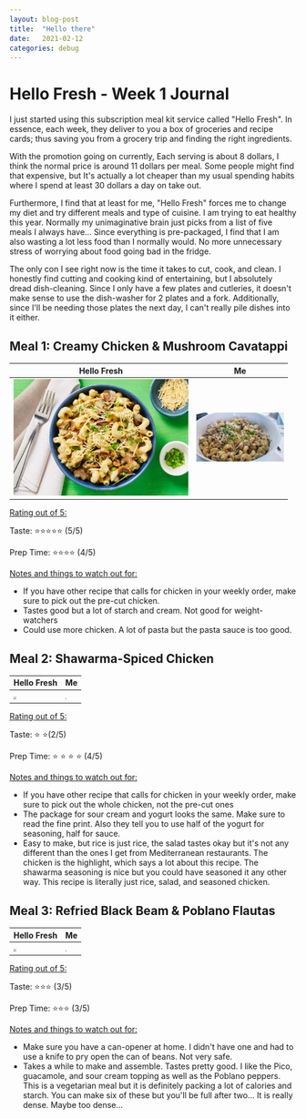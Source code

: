 ```yaml
---
layout: blog-post
title:  "Hello there"
date:   2021-02-12
categories: debug
---
```


# Hello Fresh - Week 1 Journal

I just started using this subscription meal kit service called "Hello Fresh". In essence, each week, they deliver to you a box of groceries and recipe cards; thus saving you from a grocery trip and finding the right ingredients. 

With the promotion going on currently, Each serving is about 8 dollars, I think the normal price is around 11 dollars per meal. Some people might find that expensive, but It's actually a lot cheaper than my usual spending habits where I spend at least 30 dollars a day on take out.

Furthermore, I find that at least for me, "Hello Fresh" forces me to change my diet and try different meals and type of cuisine. I am trying to eat healthy this year. Normally my unimaginative brain just picks from a list of five meals I always have... Since everything is pre-packaged, I find that I am also wasting a lot less food than I normally would. No more unnecessary stress of worrying about food going bad in the fridge.

The only con I see right now is the time it takes to cut, cook, and clean. I honestly find cutting and cooking kind of entertaining, but I absolutely dread dish-cleaning. Since I only have a few plates and cutleries, it doesn't make sense to use the dish-washer for 2 plates and a fork. Additionally, since I'll be needing those plates the next day, I can't really pile dishes into it either.

## Meal 1: Creamy Chicken & Mushroom Cavatappi

| Hello Fresh                                         | Me                                                    |
| --------------------------------------------------- | ----------------------------------------------------- |
| <img src="/assets/img/blog/hellofresh1.jpg" style="zoom:30%;" /> | <img src="\assets\img\blog\hellofresh1me.jpg" style="zoom:15%;" /> |

<u>Rating out of 5:</u>

Taste: :star::star::star::star::star: (5/5)

Prep Time: :star::star::star::star: (4/5)

<u>Notes and things to watch out for:</u>

* If you have other recipe that calls for chicken in your weekly order, make sure to pick out the pre-cut chicken. 
* Tastes good but a lot of starch and cream. Not good for weight-watchers
* Could use more chicken. A lot of pasta but the pasta sauce is too good.

## Meal 2: Shawarma-Spiced Chicken

| Hello Fresh                                         | Me                                                    |
| --------------------------------------------------- | ----------------------------------------------------- |
| <img src="img\hellofresh2.jpg" style="zoom:30%;" /> | <img src="img\hellofresh2me.jpg" style="zoom:15%;" /> |

<u>Rating out of 5:</u>

Taste: :star: :star:(2/5)

Prep Time: :star: :star: :star: :star: (4/5)

<u>Notes and things to watch out for:</u>

* If you have other recipe that calls for chicken in your weekly order, make sure to pick out the whole chicken, not the pre-cut ones
* The package for sour cream and yogurt looks the same. Make sure to read the fine print. Also they tell you to use half of the yogurt for seasoning, half for sauce.
* Easy to make, but rice is just rice, the salad tastes okay but it's not any different than the ones I get from Mediterranean restaurants. The chicken is the highlight, which says a lot about this recipe. The shawarma seasoning is nice but you could have seasoned it any other way. This recipe is literally just rice, salad, and seasoned chicken. 

## Meal 3: Refried Black Beam & Poblano Flautas

| Hello Fresh                                         | Me                                                    |
| --------------------------------------------------- | ----------------------------------------------------- |
| <img src="img\hellofresh3.jpg" style="zoom:30%;" /> | <img src="img\hellofresh3me.jpg" style="zoom:15%;" /> |

<u>Rating out of 5:</u>

Taste: :star::star::star: (3/5)

Prep Time: :star::star::star: (3/5)

<u>Notes and things to watch out for:</u>

* Make sure you have a can-opener at home. I didn't have one and had to use a knife to pry open the can of beans. Not very safe.
* Takes a while to make and assemble. Tastes pretty good. I like the Pico, guacamole, and sour cream topping as well as the Poblano peppers. This is a vegetarian meal but it is definitely packing a lot of calories and starch. You can make six of these but you'll be full after two... It is really dense. Maybe too dense...

